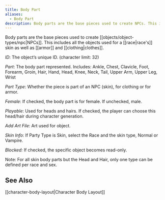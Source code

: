 ```yaml
---
title: Body Part
aliases:
  - Body Part
description: Body parts are the base pieces used to create NPCs. This includes all the objects used for a race’s skin as well as armor and clothes.
---
```

Body parts are the base pieces used to create [[objects/object-types/npc|NPCs]]. This includes all the objects used for a [[race|race's]] skin as well as [[armor]] and [[clothing|clothes]].

_ID_: The object’s unique ID. (character limit: 32)

_Part_: The body part represented. Includes: Ankle, Chest, Clavicle, Foot, Forearm, Groin, Hair, Hand, Head, Knee, Neck, Tail, Upper Arm, Upper Leg, Wrist

_Part Type_: Whether the piece is part of an NPC (skin), for clothing or for armor.

_Female_: If checked, the body part is for female. If unchecked, male.

_Playable_: Used for heads and hairs. If checked, the player can choose this head/hair during character generation.

_Add Art File_: Art used for object.

_Skin Info_: If Party Type is Skin, select the Race and the skin type, Normal or Vampire.

_Blocked:_ If checked, the specific object becomes read-only.

Note: For all skin body parts but the Head and Hair, only one type can be defined per race and sex.

## See Also
[[character-body-layout|Character Body Layout]]  

